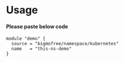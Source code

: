 # Usage

#### Please paste below code
```
module "demo" {
  source = "bigmofree/namespace/kubernetes"
  name   = "this-ns-demo"
}

```